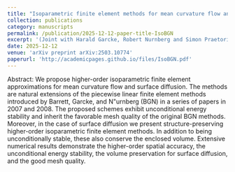 ```yaml
---
title: "Isoparametric finite element methods for mean curvature flow and surface diffusion"
collection: publications
category: manuscripts
permalink: /publication/2025-12-12-paper-title-IsoBGN
excerpt: '(Joint with Harald Garcke, Robert Nurnberg and Simon Praetorius)'
date: 2025-12-12
venue: 'arXiv preprint arXiv:2503.10774'
paperurl: 'http://academicpages.github.io/files/IsoBGN.pdf'
---
```


Abstract: We propose higher-order isoparametric finite element approximations for mean curvature flow and surface diffusion. The methods are natural extensions of the piecewise linear finite element methods introduced by Barrett, Garcke, and N\"urnberg (BGN) in a series of papers in 2007 and 2008. The proposed schemes exhibit unconditional energy stability and inherit the favorable mesh quality of the original BGN methods. Moreover, in the case of surface diffusion we present structure-preserving higher-order isoparametric finite element methods. In addition to being unconditionally stable, these also conserve the enclosed volume. Extensive numerical results demonstrate the higher-order spatial accuracy, the unconditional energy stability, the volume preservation for surface diffusion, and the good mesh quality.
